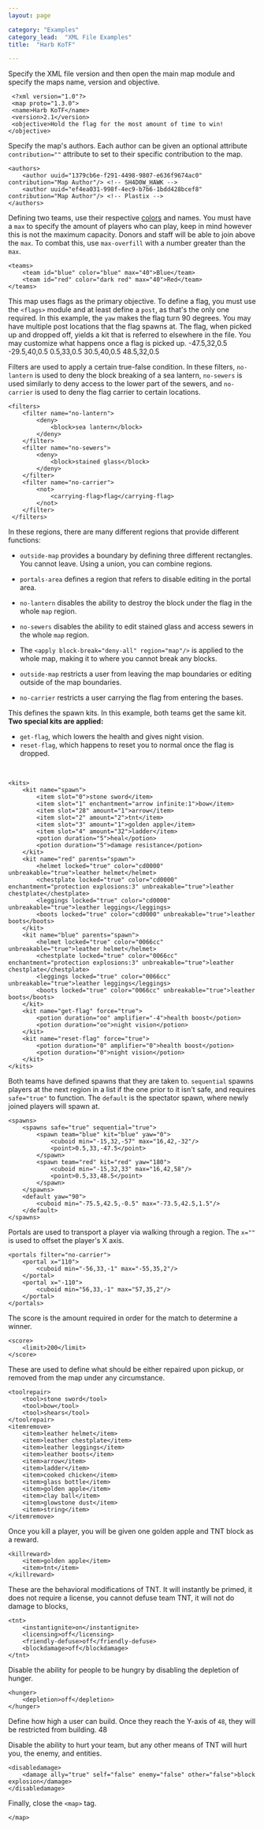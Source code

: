 ```yaml
---
layout: page

category: "Examples"
category_lead:  "XML File Examples"
title:  "Harb KoTF"

---
```


[<i class="fa fa-share right-ref-link"></i>](/modules/main)
Specify the XML file version and then open the main map module and specify the maps name, version and objective.

     <?xml version="1.0"?>
     <map proto="1.3.0">
     <name>Harb KoTF</name>
     <version>2.1</version>
     <objective>Hold the flag for the most amount of time to win!</objective>

Specify the map's authors. Each author can be given an optional attribute `contribution=""` attribute to set to their specific contribution to the map.

    <authors>
        <author uuid="1379cb6e-f291-4498-9807-e636f9674ac0" contribution="Map Author"/> <!-- SH4D0W_HAWK -->
        <author uuid="ef4ea031-998f-4ec9-b7b6-1bdd428bcef8" contribution="Map Author"/> <!-- Plastix -->
    </authors>

[<i class="fa fa-share right-ref-link"></i>](/modules/teams)
Defining two teams, use their respective [colors](/reference/formatting#chatColors) and names. You must have a `max` to specify the amount of players who can play, keep in mind however this is not the maximum capacity. Donors and staff will be able to join above the `max`. To combat this, use `max-overfill` with a number greater than the `max`.

    <teams>
        <team id="blue" color="blue" max="40">Blue</team>
        <team id="red" color="dark red" max="40">Red</team>
    </teams>

[<i class="fa fa-share right-ref-link"></i>](/modules/gamemode_ctf)
This map uses flags as the primary objective. To define a flag, you must use the `<flags>` module and at least define a `post`, as that's the only one required. In this example, the `yaw` makes the flag turn 90 degrees. You may have multiple post locations that the flag spawns at.
The flag, when picked up and dropped off, yields a kit that is referred to elsewhere in the file. You may customize what happens once a flag is picked up.
    <flags>
        <post id="post" return-time="0s" yaw="90">
            <block>-47.5,32,0.5</block>
            <block>-29.5,40,0.5</block>
            <block>0.5,33,0.5</block>
            <block>30.5,40,0.5</block>
            <block>48.5,32,0.5</block>
        </post>
        <flag name="Flag" id="flag" shared="true" post="post" points-rate="0.5" pickup-kit="get-flag" drop-kit="reset-flag"/>
    </flags>

[<i class="fa fa-share right-ref-link"></i>](/modules/filters)
Filters are used to apply a certain true-false condition. In these filters, `no-lantern` is used to deny the block breaking of a sea lantern, `no-sewers` is used similarly to deny access to the lower part of the sewers, and `no-carrier` is used to deny the flag carrier to certain locations.

    <filters>
        <filter name="no-lantern">
            <deny>
                <block>sea lantern</block>
            </deny>
        </filter>
        <filter name="no-sewers">
            <deny>
                <block>stained glass</block>
            </deny>
        </filter>
        <filter name="no-carrier">
            <not>
                <carrying-flag>flag</carrying-flag>
            </not>
        </filter>
     </filters>
     
[<i class="fa fa-share right-ref-link"></i>](/modules/regions)
In these regions, there are many different regions that provide different functions:
- `outside-map` provides a boundary by defining three different rectangles. You cannot leave. Using a union, you can combine regions.
- `portals-area` defines a region that refers to disable editing in the portal area.
- `no-lantern` disables the ability to destroy the block under the flag in the whole `map` region.
- `no-sewers` disables the ability to edit stained glass and access sewers in the whole `map` region.
- The `<apply block-break="deny-all" region="map"/>` is applied to the whole map, making it to where you cannot break any blocks.
- `outside-map` restricts a user from leaving the map boundaries or editing outside of the map boundaries.
- `no-carrier` restricts a user carrying the flag from entering the bases.

    <regions>
        <negative name="outside-map">
            <union name="map">
                <rectangle name="main-area" min="-50,-32" max="51,33"/>
                <union name="bases">
                    <rectangle name="blue-base" min="-20,-62" max="21,-32"/>
                    <rectangle name="red-base" min="-20,33" max="21,63"/>
                </union>
            </union>
        </negative>
        <complement name="portals-area">
            <rectangle min="-56,-2" max="57,3"/>
            <region name="main-area"/>
        </complement>
        <apply block="deny-all" region="portals-area" message="You may not edit the portal area"/>
        <apply block-break="no-lantern" region="map" message="You may not break this block since a flag may spawn here"/>
        <apply block-break="no-sewers" region="map" message="Sewer entry is disabled for this gamemode"/>
        <apply block-break="deny-all" region="map"/>
        <apply block="deny-all" enter="deny-all" region="outside-map" message="You may not interact with the game outside the map"/>
        <apply enter="no-carrier" region="bases" message="Flag carrier cannot enter the bases"/>
    </regions>

[<i class="fa fa-share right-ref-link"></i>](/modules/kits)
This defines the spawn kits. In this example, both teams get the same kit. 
</br>
**Two special kits are applied:**
- `get-flag`, which lowers the health and gives night vision.
- `reset-flag`, which happens to reset you to normal once the flag is dropped.
</br>

    <kits>
        <kit name="spawn">
            <item slot="0">stone sword</item>
            <item slot="1" enchantment="arrow infinite:1">bow</item>
            <item slot="28" amount="1">arrow</item>
            <item slot="2" amount="2">tnt</item>
            <item slot="3" amount="1">golden apple</item>
            <item slot="4" amount="32">ladder</item>
            <potion duration="5">heal</potion>
            <potion duration="5">damage resistance</potion>
        </kit>
        <kit name="red" parents="spawn">
            <helmet locked="true" color="cd0000" unbreakable="true">leather helmet</helmet>
            <chestplate locked="true" color="cd0000" enchantment="protection explosions:3" unbreakable="true">leather chestplate</chestplate>
            <leggings locked="true" color="cd0000" unbreakable="true">leather leggings</leggings>
            <boots locked="true" color="cd0000" unbreakable="true">leather boots</boots>
        </kit>
        <kit name="blue" parents="spawn">
            <helmet locked="true" color="0066cc" unbreakable="true">leather helmet</helmet>
            <chestplate locked="true" color="0066cc" enchantment="protection explosions:3" unbreakable="true">leather chestplate</chestplate>
            <leggings locked="true" color="0066cc" unbreakable="true">leather leggings</leggings>
            <boots locked="true" color="0066cc" unbreakable="true">leather boots</boots>
        </kit>
        <kit name="get-flag" force="true">
            <potion duration="oo" amplifier="-4">health boost</potion>
            <potion duration="oo">night vision</potion>
        </kit>
        <kit name="reset-flag" force="true">
            <potion duration="0" amplifier="0">health boost</potion>
            <potion duration="0">night vision</potion>
        </kit>
    </kits>

[<i class="fa fa-share right-ref-link"></i>](/modules/spawns)
Both teams have defined spawns that they are taken to. `sequential` spawns players at the next region in a list if the one prior to it isn't safe, and requires `safe="true"` to function. The `default` is the spectator spawn, where newly joined players will spawn at.

    <spawns>
        <spawns safe="true" sequential="true">
            <spawn team="blue" kit="blue" yaw="0">
                <cuboid min="-15,32,-57" max="16,42,-32"/>
                <point>0.5,33,-47.5</point>
            </spawn>
            <spawn team="red" kit="red" yaw="180">
                <cuboid min="-15,32,33" max="16,42,58"/>
                <point>0.5,33,48.5</point>
            </spawn>
        </spawns>
        <default yaw="90">
            <cuboid min="-75.5,42.5,-0.5" max="-73.5,42.5,1.5"/>
        </default>
    </spawns>

[<i class="fa fa-share right-ref-link"></i>](/modules/portals)
Portals are used to transport a player via walking through a region. The `x=""` is used to offset the player's X axis.

    <portals filter="no-carrier">
        <portal x="110">
            <cuboid min="-56,33,-1" max="-55,35,2"/>
        </portal>
        <portal x="-110">
            <cuboid min="56,33,-1" max="57,35,2"/>
        </portal>
    </portals>

The score is the amount required in order for the match to determine a winner.

    <score>
        <limit>200</limit>
    </score>

[<i class="fa fa-share right-ref-link"></i>](/modules/repair_remove_keep)
These are used to define what should be either repaired upon pickup, or removed from the map under any circumstance.

    <toolrepair>
        <tool>stone sword</tool>
        <tool>bow</tool>
        <tool>shears</tool>
    </toolrepair>
    <itemremove>
        <item>leather helmet</item>
        <item>leather chestplate</item>
        <item>leather leggings</item>
        <item>leather boots</item>
        <item>arrow</item>
        <item>ladder</item>
        <item>cooked chicken</item>
        <item>glass bottle</item>
        <item>golden apple</item>
        <item>clay ball</item>
        <item>glowstone dust</item>
        <item>string</item>
    </itemremove>

[<i class="fa fa-share right-ref-link"></i>](/modules/killreward)
Once you kill a player, you will be given one golden apple and TNT block as a reward.

    <killreward>
        <item>golden apple</item>
        <item>tnt</item>
    </killreward>
    
[<i class="fa fa-share right-ref-link"></i>](/modules/tnt)
These are the behavioral modifications of TNT. It will instantly be primed, it does not require a license, you cannot defuse team TNT, it will not do damage to blocks,

    <tnt>
        <instantignite>on</instantignite>
        <licensing>off</licensing>
        <friendly-defuse>off</friendly-defuse>
        <blockdamage>off</blockdamage>
    </tnt>

Disable the ability for people to be hungry by disabling the depletion of hunger.

    <hunger>
        <depletion>off</depletion>
    </hunger>

Define how high a user can build. Once they reach the Y-axis of `48`, they will be restricted from building.
    <maxbuildheight>48</maxbuildheight>

Disable the ability to hurt your team, but any other means of TNT will hurt you, the enemy, and entities.

    <disabledamage>
        <damage ally="true" self="false" enemy="false" other="false">block explosion</damage>
    </disabledamage>

Finally, close the `<map>` tag.

    </map>
